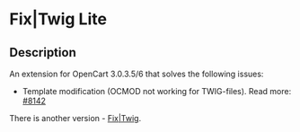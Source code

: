 #  Fix|Twig Lite

## Description
An extension for OpenCart 3.0.3.5/6 that solves the following issues:
- Template modification (OCMOD not working for TWIG-files). Read more: [#8142](https://github.com/opencart/opencart/issues/8142)

There is another version - [Fix|Twig](https://github.com/ocmod-space/ocmod-fix/main/addons/twig).
